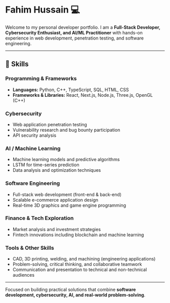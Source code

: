 # Fahim Hussain 💻

Welcome to my personal developer portfolio. I am a **Full-Stack Developer, Cybersecurity Enthusiast, and AI/ML Practitioner** with hands-on experience in web development, penetration testing, and software engineering.

---

## 🧰 Skills

### Programming & Frameworks
- **Languages:** Python, C++, TypeScript, SQL, HTML, CSS  
- **Frameworks & Libraries:** React, Next.js, Node.js, Three.js, OpenGL (C++)  

### Cybersecurity
- Web application penetration testing  
- Vulnerability research and bug bounty participation  
- API security analysis  

### AI / Machine Learning
- Machine learning models and predictive algorithms  
- LSTM for time-series prediction  
- Data analysis and optimization techniques  

### Software Engineering
- Full-stack web development (front-end & back-end)  
- Scalable e-commerce application design  
- Real-time 3D graphics and game engine programming  

### Finance & Tech Exploration
- Market analysis and investment strategies  
- Fintech innovations including blockchain and machine learning  

### Tools & Other Skills
- CAD, 3D printing, welding, and machining (engineering applications)  
- Problem-solving, critical thinking, and collaborative teamwork  
- Communication and presentation to technical and non-technical audiences  

---

Focused on building practical solutions that combine **software development, cybersecurity, AI, and real-world problem-solving**.
